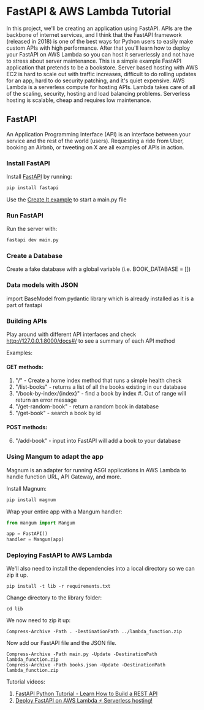 # FastAPI & AWS Lambda Tutorial

In this project, we'll be creating an application using FastAPI. APIs are the backbone of internet services, and I think that the FastAPI framework (released in 2018) is one of the best ways for Python users to easily make custom APIs with high performance. After that you'll learn how to deploy your FastAPI on AWS Lambda so you can host it serverlessly and not have to stress about server maintenance. This is a simple example FastAPI application that pretends to be a bookstore. Server based hosting with AWS EC2 is hard to scale out with traffic increases, difficult to do rolling updates for an app, hard to do security patching, and it's quiet expensive. AWS Lambda is a serverless compute for hosting APIs. Lambda takes care of all of the scaling, security, hosting and load balancing problems. Serverless hosting is scalable, cheap and requires low maintenance.

## FastAPI
An Application Programming Interface (API) is an interface between your service and the rest of the world (users). Requesting a ride from Uber, booking an Airbnb, or tweeting on X are all examples of APIs in action.

### Install FastAPI

Install [FastAPI](https://fastapi.tiangolo.com/#installation) by running:
```sh
pip install fastapi
```
Use the [Create It example](https://fastapi.tiangolo.com/#create-it) to start a main.py file

### Run FastAPI
Run the server with:
```sh
fastapi dev main.py
```
### Create a Database
Create a fake database with a global variable (i.e. BOOK_DATABASE = [])

### Data models with JSON
import BaseModel from pydantic library which is already installed as it is a part of fastapi

### Building APIs
Play around with different API interfaces and check http://127.0.0.1:8000/docs#/ to see a summary of each API method

Examples:
#### GET methods:
1. "/" - Create a home index method that runs a simple health check
2. "/list-books" - returns a list of all the books existing in our database
3. "/book-by-index/{index}" - find a book by index #. Out of range will return an error message
4. "/get-random-book" - return a random book in database
5. "/get-book" - search a book by id

#### POST methods:
6. "/add-book" - input into FastAPI will add a book to your database 

### Using Mangum to adapt the app
Magnum is an adapter for running ASGI applications in AWS Lambda to handle function URL, API Gateway, and more. 

Install Magnum:
```sh
pip install magnum
```
Wrap your entire app with a Mangum handler:
```python
from mangum import Mangum

app = FastAPI()
handler = Mangum(app)
```

### Deploying FastAPI to AWS Lambda
We'll also need to install the dependencies into a local directory so we can zip it up.

```pwsh
pip install -t lib -r requirements.txt
```

Change directory to the library folder:
```pwsh
cd lib
```
We now need to zip it up:
```pwsh
Compress-Archive -Path . -DestinationPath ../lambda_function.zip
```

Now add our FastAPI file and the JSON file.

```pwsh
Compress-Archive -Path main.py -Update -DestinationPath lambda_function.zip
Compress-Archive -Path books.json -Update -DestinationPath lambda_function.zip
```
Tutorial videos:
1) [FastAPI Python Tutorial - Learn How to Build a REST API](https://www.youtube.com/watch?v=34cqrIp5ANg)
2) [Deploy FastAPI on AWS Lambda ⚡ Serverless hosting!](https://www.youtube.com/watch?v=RGIM4JfsSk0)

